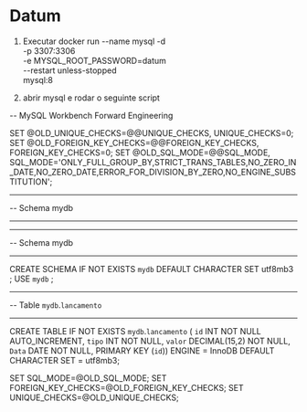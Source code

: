 # Datum

1) Executar
docker run --name mysql -d \
    -p 3307:3306 \
    -e MYSQL_ROOT_PASSWORD=datum \
    --restart unless-stopped \
    mysql:8

2) abrir mysql e rodar o seguinte script

-- MySQL Workbench Forward Engineering

SET @OLD_UNIQUE_CHECKS=@@UNIQUE_CHECKS, UNIQUE_CHECKS=0;
SET @OLD_FOREIGN_KEY_CHECKS=@@FOREIGN_KEY_CHECKS, FOREIGN_KEY_CHECKS=0;
SET @OLD_SQL_MODE=@@SQL_MODE, SQL_MODE='ONLY_FULL_GROUP_BY,STRICT_TRANS_TABLES,NO_ZERO_IN_DATE,NO_ZERO_DATE,ERROR_FOR_DIVISION_BY_ZERO,NO_ENGINE_SUBSTITUTION';

-- -----------------------------------------------------
-- Schema mydb
-- -----------------------------------------------------

-- -----------------------------------------------------
-- Schema mydb
-- -----------------------------------------------------
CREATE SCHEMA IF NOT EXISTS `mydb` DEFAULT CHARACTER SET utf8mb3 ;
USE `mydb` ;

-- -----------------------------------------------------
-- Table `mydb`.`lancamento`
-- -----------------------------------------------------
CREATE TABLE IF NOT EXISTS `mydb`.`lancamento` (
  `id` INT NOT NULL AUTO_INCREMENT,
  `tipo` INT NOT NULL,
  `valor` DECIMAL(15,2) NOT NULL,
  `Data` DATE NOT NULL,
  PRIMARY KEY (`id`))
ENGINE = InnoDB
DEFAULT CHARACTER SET = utf8mb3;


SET SQL_MODE=@OLD_SQL_MODE;
SET FOREIGN_KEY_CHECKS=@OLD_FOREIGN_KEY_CHECKS;
SET UNIQUE_CHECKS=@OLD_UNIQUE_CHECKS;




